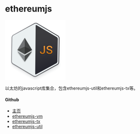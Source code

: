 # ethereumjs

[![&#x56FE;&#x7247;alt](../../.gitbook/assets/16297473.png)](链接地址url)

以太坊的javascript库集合，包含ethereumjs-util和ethereumjs-tx等。



#### Github

* [主页](https://github.com/ethereumjs/)
*  [ethereumjs-vm](https://github.com/ethereumjs/ethereumjs-vm)
*  [ethereumjs-tx](https://github.com/ethereumjs/ethereumjs-tx)
*  [ethereumjs-util](https://github.com/ethereumjs/ethereumjs-util)

